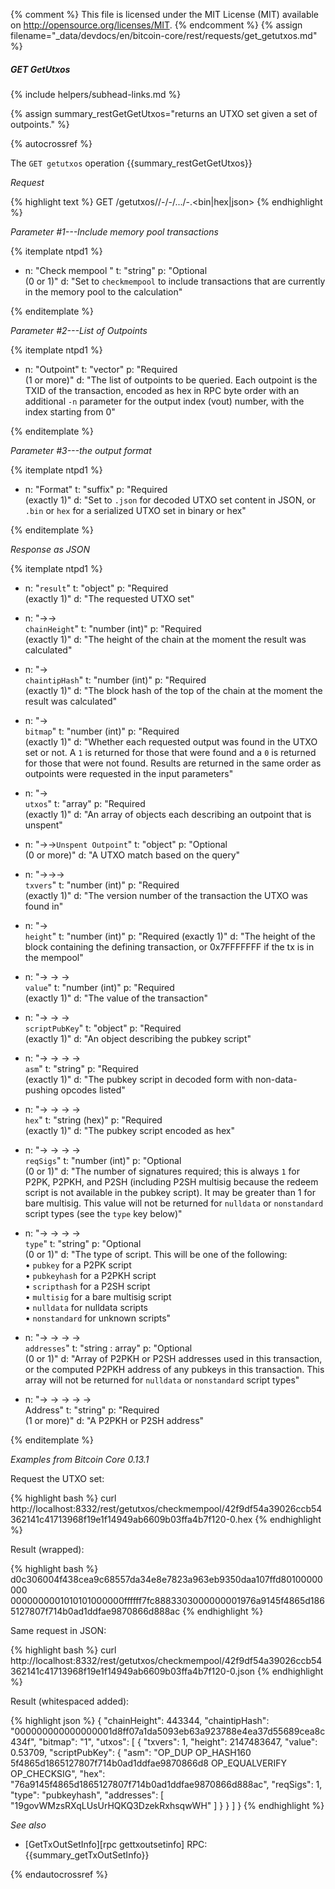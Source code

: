 {% comment %}
This file is licensed under the MIT License (MIT) available on
http://opensource.org/licenses/MIT.
{% endcomment %}
{% assign filename="_data/devdocs/en/bitcoin-core/rest/requests/get_getutxos.md" %}

##### GET GetUtxos
{% include helpers/subhead-links.md %}

{% assign summary_restGetGetUtxos="returns an UTXO set given a set of outpoints." %}

{% autocrossref %}

The `GET getutxos` operation {{summary_restGetGetUtxos}} 

*Request*

{% highlight text %}
GET /getutxos/<checkmempool>/<txid>-<n>/<txid>-<n>/.../<txid>-<n>.<bin|hex|json>
{% endhighlight %}

*Parameter #1---Include memory pool transactions*

{% itemplate ntpd1 %}
- n: "Check mempool "
  t: "string"
  p: "Optional<br>(0 or 1)"
  d: "Set to `checkmempool` to include transactions that are currently in the memory pool to the calculation"

{% enditemplate %}

*Parameter #2---List of Outpoints*

{% itemplate ntpd1 %}
- n: "Outpoint"
  t: "vector"
  p: "Required<br>(1 or more)"
  d: "The list of outpoints to be queried. Each outpoint is the TXID of the transaction, encoded as hex in RPC byte order with an additional `-n` parameter for the output index (vout) number, with the index starting from 0"

{% enditemplate %}

*Parameter #3---the output format*

{% itemplate ntpd1 %}
- n: "Format"
  t: "suffix"
  p: "Required<br>(exactly 1)"
  d: "Set to `.json` for decoded UTXO set content in JSON, or `.bin` or `hex` for a serialized UTXO set in binary or hex"

{% enditemplate %}

*Response as JSON*

{% itemplate ntpd1 %}
- n: "`result`"
  t: "object"
  p: "Required<br>(exactly 1)"
  d: "The requested UTXO set"

- n: "→→<br>`chainHeight`"
  t: "number (int)"
  p: "Required<br>(exactly 1)"
  d: "The height of the chain at the moment the result was calculated"

- n: "→<br>`chaintipHash`"
  t: "number (int)"
  p: "Required<br>(exactly 1)"
  d: "The block hash of the top of the chain at the moment the result was calculated"

- n: "→<br>`bitmap`"
  t: "number (int)"
  p: "Required<br>(exactly 1)"
  d: "Whether each requested output was found in the UTXO set or not.  A `1` is returned for those that were found and a `0` is returned for those that were not found.  Results are returned in the same order as outpoints were requested in the input parameters"

- n: "→<br>`utxos`"
  t: "array"
  p: "Required<br>(exactly 1)"
  d: "An array of objects each describing an outpoint that is unspent"

- n: "→→`Unspent Outpoint`"
  t: "object"
  p: "Optional<br>(0 or more)"
  d: "A UTXO match based on the query"

- n: "→→→<br>`txvers`"
  t: "number (int)"
  p: "Required<br>(exactly 1)"
  d: "The version number of the transaction the UTXO was found in"
  
- n: "→<br>`height`"
  t: "number (int)"
  p: "Required (exactly 1)"
  d: "The height of the block containing the defining transaction, or 0x7FFFFFFF if the tx is in the mempool"
  
- n: "→ → →<br>`value`"
  t: "number (int)"
  p: "Required<br>(exactly 1)"
  d: "The value of the transaction"

- n: "→ → →<br>`scriptPubKey`"
  t: "object"
  p: "Required<br>(exactly 1)"
  d: "An object describing the pubkey script"

- n: "→ → → →<br>`asm`"
  t: "string"
  p: "Required<br>(exactly 1)"
  d: "The pubkey script in decoded form with non-data-pushing opcodes listed"

- n: "→ → → →<br>`hex`"
  t: "string (hex)"
  p: "Required<br>(exactly 1)"
  d: "The pubkey script encoded as hex"

- n: "→ → → →<br>`reqSigs`"
  t: "number (int)"
  p: "Optional<br>(0 or 1)"
  d: "The number of signatures required; this is always `1` for P2PK, P2PKH, and P2SH (including P2SH multisig because the redeem script is not available in the pubkey script).  It may be greater than 1 for bare multisig.  This value will not be returned for `nulldata` or `nonstandard` script types (see the `type` key below)"

- n: "→ → → →<br>`type`"
  t: "string"
  p: "Optional<br>(0 or 1)"
  d: "The type of script.  This will be one of the following:<br>• `pubkey` for a P2PK script<br>• `pubkeyhash` for a P2PKH script<br>• `scripthash` for a P2SH script<br>• `multisig` for a bare multisig script<br>• `nulldata` for nulldata scripts<br>• `nonstandard` for unknown scripts"

- n: "→ → → →<br>`addresses`"
  t: "string : array"
  p: "Optional<br>(0 or 1)"
  d: "Array of P2PKH or P2SH addresses used in this transaction, or the computed P2PKH address of any pubkeys in this transaction.  This array will not be returned for `nulldata` or `nonstandard` script types"

- n: "→ → → → →<br>Address"
  t: "string"
  p: "Required<br>(1 or more)"
  d: "A P2PKH or P2SH address"
  
{% enditemplate %}

*Examples from Bitcoin Core 0.13.1*

Request the UTXO set:

{% highlight bash %}
curl http://localhost:8332/rest/getutxos/checkmempool/42f9df54a39026ccb54362141c41713968f19e1f14949ab6609b03ffa4b7f120-0.hex
{% endhighlight %}

Result (wrapped):

{% highlight bash %}
d0c306004f438cea9c68557da34e8e7823a963eb9350daa107ffd80100000000\
0000000001010101000000ffffff7fc8883303000000001976a9145f4865d186\
5127807f714b0ad1ddfae9870866d888ac
{% endhighlight %}

Same request in JSON:

{% highlight bash %}
curl http://localhost:8332/rest/getutxos/checkmempool/42f9df54a39026ccb54362141c41713968f19e1f14949ab6609b03ffa4b7f120-0.json
{% endhighlight %}

Result (whitespaced added):

{% highlight json %}
{
  "chainHeight": 443344,
  "chaintipHash": "000000000000000001d8ff07a1da5093eb63a923788e4ea37d55689cea8c434f",
  "bitmap": "1",
  "utxos": [
    {
      "txvers": 1,
      "height": 2147483647,
      "value": 0.53709,
      "scriptPubKey": {
        "asm": "OP_DUP OP_HASH160 5f4865d1865127807f714b0ad1ddfae9870866d8 OP_EQUALVERIFY OP_CHECKSIG",
        "hex": "76a9145f4865d1865127807f714b0ad1ddfae9870866d888ac",
        "reqSigs": 1,
        "type": "pubkeyhash",
        "addresses": [
          "19govWMzsRXqLUsUrHQKQ3DzekRxhsqwWH"
        ]
      }
    }
  ]
}
{% endhighlight %}

*See also*

* [GetTxOutSetInfo][rpc gettxoutsetinfo] RPC: {{summary_getTxOutSetInfo}}

{% endautocrossref %}
